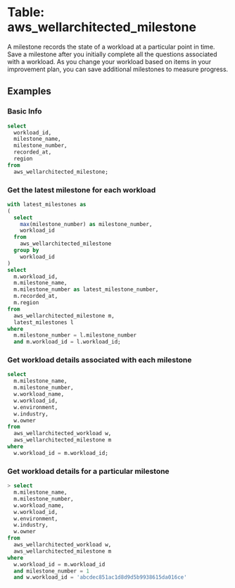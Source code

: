 # Table: aws_wellarchitected_milestone

A milestone records the state of a workload at a particular point in time. Save a milestone after you initially complete all the questions associated with a workload. As you change your workload based on items in your improvement plan, you can save additional milestones to measure progress.

## Examples

### Basic Info

```sql
select
  workload_id,
  milestone_name,
  milestone_number,
  recorded_at,
  region
from
  aws_wellarchitected_milestone;
```

### Get the latest milestone for each workload

```sql
with latest_milestones as 
(
  select
    max(milestone_number) as milestone_number,
    workload_id
  from
    aws_wellarchitected_milestone
  group by
    workload_id
) 
select
  m.workload_id,
  m.milestone_name,
  m.milestone_number as latest_milestone_number,
  m.recorded_at,
  m.region
from
  aws_wellarchitected_milestone m,
  latest_milestones l
where
  m.milestone_number = l.milestone_number
  and m.workload_id = l.workload_id;
```

### Get workload details associated with each milestone

```sql
select
  m.milestone_name,
  m.milestone_number,
  w.workload_name,
  w.workload_id,
  w.environment,
  w.industry,
  w.owner
from
  aws_wellarchitected_workload w,
  aws_wellarchitected_milestone m
where
  w.workload_id = m.workload_id;
```

### Get workload details for a particular milestone

```sql
> select
  m.milestone_name,
  m.milestone_number,
  w.workload_name,
  w.workload_id,
  w.environment,
  w.industry,
  w.owner
from
  aws_wellarchitected_workload w,
  aws_wellarchitected_milestone m
where
  w.workload_id = m.workload_id
  and milestone_number = 1
  and w.workload_id = 'abcdec851ac1d8d9d5b9938615da016ce'
```
